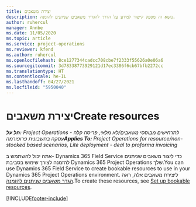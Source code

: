 ```yaml
---
title: יצירת משאבים
description: נושא זה מספק קישור למידע על הדרך להגדיר משאבים שניתנים להזמנה.
author: ruhercul
manager: Annbe
ms.date: 11/05/2020
ms.topic: article
ms.service: project-operations
ms.reviewer: kfend
ms.author: ruhercul
ms.openlocfilehash: 8ce1277344cadcc708cbe7f2333f55626a0e06a6
ms.sourcegitcommit: 3d78338773929121d17ec3386f6cb67bfb2272cc
ms.translationtype: HT
ms.contentlocale: he-IL
ms.lasthandoff: 04/27/2021
ms.locfileid: "5950040"
---
```

# <a name="create-resources"></a><span data-ttu-id="bfd2d-103">יצירת משאבים</span><span class="sxs-lookup"><span data-stu-id="bfd2d-103">Create resources</span></span>

<span data-ttu-id="bfd2d-104">_**חל על:** Project Operations לתרחישים מבוססי משאבים/לא מלאי, פריסה קלה - עסקה בחשבונית פרופורמה_</span><span class="sxs-lookup"><span data-stu-id="bfd2d-104">_**Applies To:** Project Operations for resource/non-stocked based scenarios, Lite deployment - deal to proforma invoicing_</span></span>

<span data-ttu-id="bfd2d-105">אתה יכול להשתמש ב- Dynamics 365 Field Service כדי ליצור משאבים שניתנים להזמנה לצורך שימוש בסביבת Dynamics 365 Project Operations שלך.</span><span class="sxs-lookup"><span data-stu-id="bfd2d-105">You can use Dynamics 365 Field Service to create bookable resources to use in your Dynamics 365 Project Operations environment.</span></span> <span data-ttu-id="bfd2d-106">ליצירת משאבים אלה, ראה [הגדר משאבים שניתנים להזמנה](/dynamics365/field-service/set-up-bookable-resources).</span><span class="sxs-lookup"><span data-stu-id="bfd2d-106">To create these resources, see [Set up bookable resources](/dynamics365/field-service/set-up-bookable-resources).</span></span>


[!INCLUDE[footer-include](../includes/footer-banner.md)]